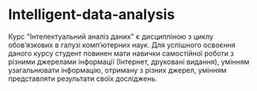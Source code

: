 # Intelligent-data-analysis
Курс "Інтелектуальний аналіз даних" є дисципліною з циклу обов’язкових в галузі комп’ютерних наук. Для успішного освоєння даного курсу студент повинен мати навички самостійної роботи з різними джерелами інформації (Інтернет, друковані видання), умінням узагальнювати інформацію, отриману з різних джерел, умінням представляти результати своїх досліджень.
